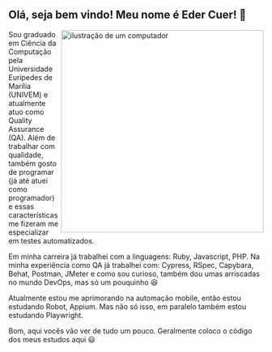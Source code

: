 ## Olá, seja bem vindo! Meu nome é <strong>Eder Cuer</strong>! 👋

<img src="https://raw.githubusercontent.com/MicaelliMedeiros/micaellimedeiros/master/image/computer-illustration.png" alt="ilustração de um computador" min-width="400px" max-width="400px" width="400px" align="right">

<p align="left">
Sou graduado em Ciência da Computação pela Universidade Eurípedes de Marília (UNIVEM) e atualmente atuo como Quality Assurance (QA). Além de trabalhar com qualidade, também gosto de programar (já até atuei como programador) e essas características me fizeram me especializar em testes automatizados. 

Em minha carreira já trabalhei com a linguagens: Ruby, Javascript, PHP. Na minha experiência como QA já trabalhei com: Cypress, RSpec, Capybara, Behat, Postman, JMeter e como sou curioso, também dou umas arriscadas no mundo DevOps, mas só um pouquinho :laughing:

Atualmente estou me aprimorando na automação mobile, então estou estudando Robot, Appium. Mas não só isso, em paralelo também estou estudando Playwright.

Bom, aqui vocês vão ver de tudo um pouco. Geralmente coloco o código dos meus estudos aqui :smiley:
